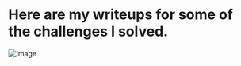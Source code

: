 # Here are my writeups for some of the challenges I solved.

![Image](https://github.com/user-attachments/assets/ed899c9c-67de-4258-aca7-8e4dc05eea6d)
